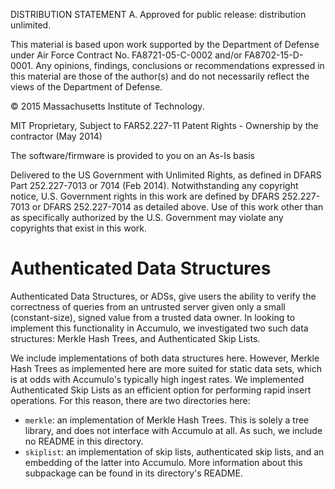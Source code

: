 DISTRIBUTION STATEMENT A. Approved for public release: distribution unlimited.

This material is based upon work supported by the Department of Defense under Air Force Contract 
No. FA8721-05-C-0002 and/or FA8702-15-D-0001. Any opinions, findings, conclusions or 
recommendations expressed in this material are those of the author(s) and do not 
necessarily reflect the views of the Department of Defense.

&copy; 2015 Massachusetts Institute of Technology.

MIT Proprietary, Subject to FAR52.227-11 Patent Rights - Ownership by the contractor (May 2014)

The software/firmware is provided to you on an As-Is basis

Delivered to the US Government with Unlimited Rights, as defined in DFARS Part 252.227-7013 
or 7014 (Feb 2014). Notwithstanding any copyright notice, U.S. Government rights in this 
work are defined by DFARS 252.227-7013 or DFARS 252.227-7014 as detailed above. Use of 
this work other than as specifically authorized by the U.S. Government may violate any 
copyrights that exist in this work.

# Authenticated Data Structures

Authenticated Data Structures, or ADSs, give users the ability to verify the
correctness of queries from an untrusted server given only a small
(constant-size), signed value from a trusted data owner. In looking to
implement this functionality in Accumulo, we investigated two such data
structures: Merkle Hash Trees, and Authenticated Skip Lists.

We include implementations of both data structures here. However, Merkle Hash
Trees as implemented here are more suited for static data sets, which is at odds
with Accumulo's typically high ingest rates. We implemented Authenticated Skip
Lists as an efficient option for performing rapid insert operations. For this
reason, there are two directories here:

- `merkle`: an implementation of Merkle Hash Trees. This is solely a tree
  library, and does not interface with Accumulo at all. As such, we include no
  README in this directory.
- `skiplist`: an implementation of skip lists, authenticated skip lists, and an
  embedding of the latter into Accumulo. More information about this subpackage
  can be found in its directory's README.
